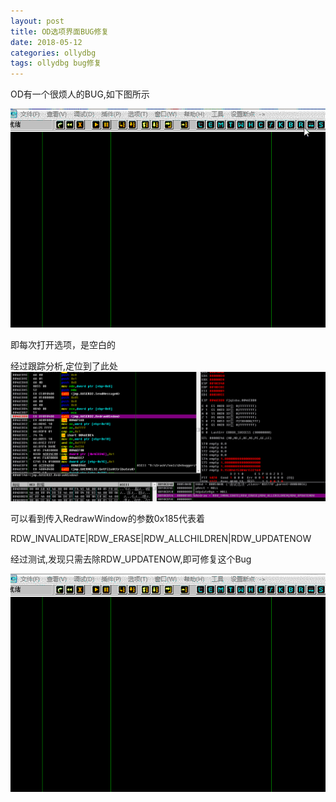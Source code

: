 ```yaml
---
layout: post
title: OD选项界面BUG修复
date: 2018-05-12
categories: ollydbg
tags: ollydbg bug修复 
---
```


OD有一个很烦人的BUG,如下图所示

![Bug演示](/assets/img/ODBug/ODbug1.gif)

即每次打开选项，是空白的

经过跟踪分析,定位到了此处
![](/assets/img/ODBug/ODbug.png)

可以看到传入RedrawWindow的参数0x185代表着

RDW_INVALIDATE\|RDW_ERASE\|RDW_ALLCHILDREN\|RDW_UPDATENOW

经过测试,发现只需去除RDW_UPDATENOW,即可修复这个Bug

![Bug修复演示](/assets/img/ODBug/ODbug2.gif)
